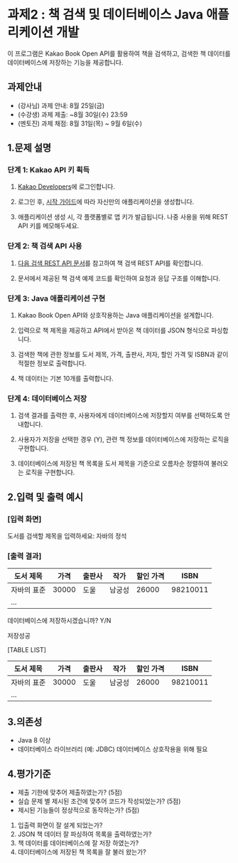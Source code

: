 # 과제2 : 책 검색 및 데이터베이스 Java 애플리케이션 개발

이 프로그램은 Kakao Book Open API를 활용하여 책을 검색하고, 검색한 책 데이터를 데이터베이스에 저장하는 기능을 제공합니다.

## 과제안내

- (강사님) 과제 안내:  8월 25일(금)
- (수강생) 과제 제출: ~8월 30일(수) 23:59
- (멘토진) 과제 채점: 8월 31일(목) ~ 9월 6일(수)

## 1.문제 설명

### 단계 1: Kakao API 키 획득

1. [Kakao Developers](https://developers.kakao.com)에 로그인합니다.

2. 로그인 후, [시작 가이드](https://developers.kakao.com/docs/latest/ko/getting-started/app)에 따라 자신만의 애플리케이션을 생성합니다.

3. 애플리케이션 생성 시, 각 플랫폼별로 앱 키가 발급됩니다. 나중 사용을 위해 REST API 키를 메모해두세요.

### 단계 2: 책 검색 API 사용

1. [다음 검색 REST API 문서](https://developers.kakao.com/docs/latest/ko/daum-search/dev-guide)를 참고하여 책 검색 REST API를 확인합니다.

2. 문서에서 제공된 책 검색 예제 코드를 확인하여 요청과 응답 구조를 이해합니다.

### 단계 3: Java 애플리케이션 구현

1. Kakao Book Open API와 상호작용하는 Java 애플리케이션을 설계합니다.

2. 입력으로 책 제목을 제공하고 API에서 받아온 책 데이터를 JSON 형식으로 파싱합니다.

3. 검색한 책에 관한 정보를 도서 제목, 가격, 출판사, 저자, 할인 가격 및 ISBN과 같이 적절한 정보로 출력합니다.

4. 책 데이터는 기본 10개를 출력합니다.

### 단계 4: 데이터베이스 저장

1. 검색 결과를 출력한 후, 사용자에게 데이터베이스에 저장할지 여부를 선택하도록 안내합니다.

2. 사용자가 저장을 선택한 경우 (Y), 관련 책 정보를 데이터베이스에 저장하는 로직을 구현합니다.

3. 데이터베이스에 저장된 책 목록을 도서 제목을 기준으로 오름차순 정렬하여 불러오는 로직을 구현합니다.

## 2.입력 및 출력 예시

### [입력 화면]

도서를 검색할 제목을 입력하세요: 자바의 정석

### [출력 결과]

| 도서 제목           | 가격   | 출판사            | 작가              | 할인 가격      | ISBN       |
|---------------------|--------|-------------------|------------------|----------------|------------|
| 자바의 표준          | 30000  | 도울               | 남궁성            |   26000       |  98210011  |
| ...                 |        |                  |                   |                |            |

데이터베이스에 저장하시겠습니까? Y/N

저장성공

[TABLE LIST]

| 도서 제목           | 가격   | 출판사            | 작가              | 할인 가격      | ISBN       |
|---------------------|--------|-------------------|------------------|----------------|------------|
| 자바의 표준          | 30000  | 도울               | 남궁성            |   26000       |  98210011  |
| ...                 |        |                  |                   |                |            |


## 3.의존성

- Java 8 이상
- 데이터베이스 라이브러리 (예: JDBC) 데이터베이스 상호작용을 위해 필요

## 4.평가기준

- 제출 기한에 맞추어 제출하였는가? (5점)
- 실습 문제 별 제시된 조건에 맞추어 코드가 작성되었는가? (5점)
- 제시된 기능들이 정상적으로 동작하는가? (5점)

1. 입출력 화면이 잘 설계 되었는가?
2. JSON 책 데이터 잘 파싱하여 목록을 출력하였는가?
3. 책 데이터를 데이터베이스에 잘 저장 하였는가?
4. 데이터베이스에 저장된 책 목록을 잘 불러 왔는가?
